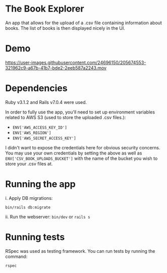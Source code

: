 # The Book Explorer
An app that allows for the upload of a .csv file containing information about books. The list of books is then displayed nicely in the UI.

# Demo
https://user-images.githubusercontent.com/24696150/205674553-321962c9-a67b-41b7-bde2-2eeb587a2243.mov


# Dependencies
Ruby v3.1.2 and Rails v7.0.4 were used.

In order to fully use the app, you'll need to set up environment variables related to AWS S3 (used to store the uploaded .csv files.):
- ```ENV['AWS_ACCESS_KEY_ID']```
- ```ENV['AWS_REGION']```
- ```ENV['AWS_SECRET_ACCESS_KEY']```

I didn't want to expose the credentials here for obvious security concerns. You may use your own credentials by setting the above as well as ```ENV['CSV_BOOK_UPLOADS_BUCKET']``` with the name of the bucket you wish to store your .csv files at.

# Running the app
i. Apply DB migrations:
```
bin/rails db:migrate
```
ii. Run the webserver:
```bin/dev``` or ```rails s```

# Running tests
RSpec was used as testing framework. You can run tests by running the command:
```
rspec
```


